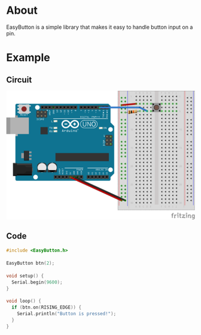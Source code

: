 # About
EasyButton is a simple library that makes it easy to handle button input on a pin.

# Example
## Circuit
![Schematic](schematic.png "Schematic")
## Code
```cpp
#include <EasyButton.h>

EasyButton btn(2);

void setup() {
  Serial.begin(9600);
}

void loop() {
  if (btn.on(RISING_EDGE)) {
    Serial.println("Button is pressed!");
  }
}
```
